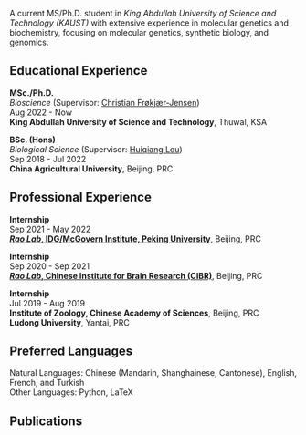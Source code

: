 A current MS/Ph.D. student in _King Abdullah University of Science and Technology (KAUST)_ with extensive experience in molecular genetics and biochemistry, focusing on molecular genetics, synthetic biology, and genomics.

## Educational Experience
**MSc./Ph.D.**\
_Bioscience_ (Supervisor: [Christian Frøkjær-Jensen](https://www.kaust.edu.sa/en/study/faculty/christian-jensen))\
Aug 2022 - Now\
**King Abdullah University of Science and Technology**, Thuwal, KSA

**BSc. (Hons)**\
_Biological Science_ (Supervisor: [Huiqiang Lou](https://cbs.cau.edu.cn/art/2018/9/18/art_31836_586435.html))\
Sep 2018 - Jul 2022\
**China Agricultural University**, Beijing, PRC

## Professional Experience
**Internship**\
Sep 2021 - May 2022\
**[_Rao Lab_, IDG/McGovern Institute, Peking University](https://mgv.pku.edu.cn/english/people/lbd/PrincipalInvestigator1/360555.htm)**, Beijing, PRC

**Internship**\
Sep 2020 - Sep 2021\
**[_Rao Lab_, Chinese Institute for Brain Research (CIBR)](https://www.cibr.ac.cn/science/team/detail/401?language=en)**, Beijing, PRC

**Internship**\
Jul 2019 - Aug 2019\
**Institute of Zoology, Chinese Academy of Sciences**, Beijing, PRC\
**Ludong University**, Yantai, PRC

## Preferred Languages
Natural Languages: Chinese (Mandarin, Shanghainese, Cantonese), English, French, and Turkish\
Other Languages: Python, LaTeX

## Publications
